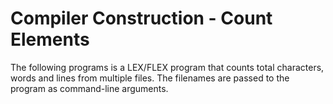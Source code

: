 <h1>Compiler Construction - Count Elements</h1>

<p>The following programs is a LEX/FLEX program that counts total characters, words and lines from multiple files. The filenames are passed to the program as command-line arguments.</p>

